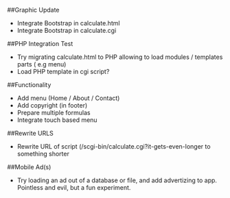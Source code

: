 ##Graphic Update
* Integrate Bootstrap in calculate.html
* Integrate Bootstrap in calculate.cgi

##PHP Integration Test
* Try migrating calculate.html to PHP allowing to load modules / templates parts ( e.g menu)
* Load PHP template in cgi script?

##Functionality
* Add menu (Home / About / Contact)
* Add copyright (in footer)
* Prepare multiple formulas
* Integrate touch based menu

##Rewrite URLS
* Rewrite URL of script (/scgi-bin/calculate.cgi?it-gets-even-longer to something shorter

##Mobile Ad(s)
* Try loading an ad out of a database or file, and add advertizing to app. Pointless and evil, but a fun experiment.
